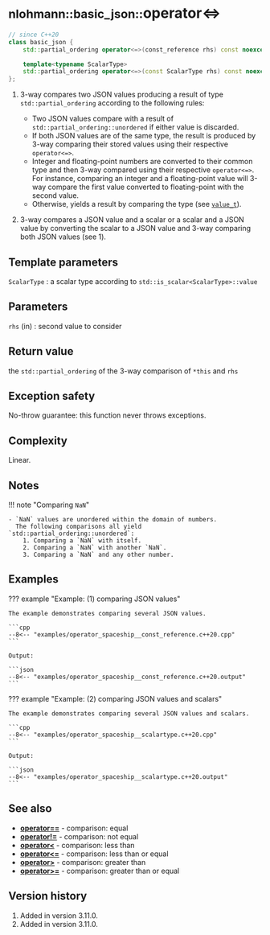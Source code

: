 # <small>nlohmann::basic_json::</small>operator<=>

```cpp
// since C++20
class basic_json {
    std::partial_ordering operator<=>(const_reference rhs) const noexcept;  // (1)

    template<typename ScalarType>
    std::partial_ordering operator<=>(const ScalarType rhs) const noexcept; // (2)
};
```

1. 3-way compares two JSON values producing a result of type `std::partial_ordering` according to the following rules:
    - Two JSON values compare with a result of `std::partial_ordering::unordered` if either value is discarded.
    - If both JSON values are of the same type, the result is produced by 3-way comparing their stored values using
      their respective `operator<=>`.
    - Integer and floating-point numbers are converted to their common type and then 3-way compared using their
      respective `operator<=>`.
      For instance, comparing an integer and a floating-point value will 3-way compare the first value converted to
      floating-point with the second value.
    - Otherwise, yields a result by comparing the type (see [`value_t`](value_t.md)).

2. 3-way compares a JSON value and a scalar or a scalar and a JSON value by converting the scalar to a JSON value and
   3-way comparing both JSON values (see 1).

## Template parameters

`ScalarType`
:   a scalar type according to `std::is_scalar<ScalarType>::value`

## Parameters

`rhs` (in)
:   second value to consider

## Return value

the `std::partial_ordering` of the 3-way comparison of `*this` and `rhs`

## Exception safety

No-throw guarantee: this function never throws exceptions.

## Complexity

Linear.

## Notes

!!! note "Comparing `NaN`"

    - `NaN` values are unordered within the domain of numbers.
      The following comparisons all yield `std::partial_ordering::unordered`:
        1. Comparing a `NaN` with itself.
        2. Comparing a `NaN` with another `NaN`.
        3. Comparing a `NaN` and any other number.

## Examples

??? example "Example: (1) comparing JSON values"

    The example demonstrates comparing several JSON values.

    ```cpp
    --8<-- "examples/operator_spaceship__const_reference.c++20.cpp"
    ```

    Output:

    ```json
    --8<-- "examples/operator_spaceship__const_reference.c++20.output"
    ```

??? example "Example: (2) comparing JSON values and scalars"

    The example demonstrates comparing several JSON values and scalars.

    ```cpp
    --8<-- "examples/operator_spaceship__scalartype.c++20.cpp"
    ```

    Output:

    ```json
    --8<-- "examples/operator_spaceship__scalartype.c++20.output"
    ```

## See also

- [**operator==**](operator_eq.md) - comparison: equal
- [**operator!=**](operator_ne.md) - comparison: not equal
- [**operator<**](operator_lt.md) - comparison: less than
- [**operator<=**](operator_le.md) - comparison: less than or equal
- [**operator>**](operator_gt.md) - comparison: greater than
- [**operator>=**](operator_ge.md) - comparison: greater than or equal

## Version history

1. Added in version 3.11.0.
2. Added in version 3.11.0.
